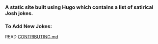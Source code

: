 ### A static site built using Hugo which contains a list of satirical Josh jokes.


### To Add New Jokes:
  READ [CONTRIBUTING.md](CONTRIBUTING.md)
